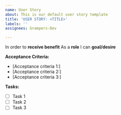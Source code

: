 ```yaml
---
name: User Story
about: This is our default user story template
title: 'USER STORY: <TITLE>'
labels: ''
assignees: Grampers-Dev

---
```


In order to **receive benefit** As a **role** I can **goal/desire**

**Acceptance Criteria:**
- [Acceptance criteria 1:]
- [Acceptance criteria 2:]
- [Acceptance criteria 3:]

**Tasks:**

- [ ] Task 1
- [ ] Task 2
- [ ] Task 3
